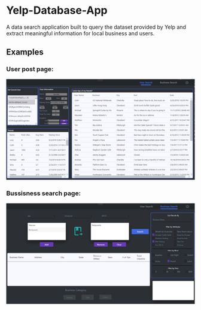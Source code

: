 # Yelp-Database-App
A data search application built to query the dataset provided by Yelp and extract meaningful information for local business and users.

## Examples
### User post page:
![](imgs/1.jpg)

### Bussisness search page:
![](imgs/2.jpg)
